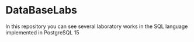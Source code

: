 # DataBaseLabs
 
In this repository you can see several laboratory works in the SQL language implemented in PostgreSQL 15
 